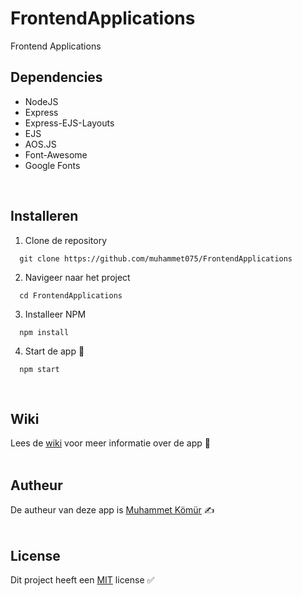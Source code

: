 # FrontendApplications
Frontend Applications
<br/>

## Dependencies
* NodeJS
* Express
* Express-EJS-Layouts
* EJS
* AOS.JS
* Font-Awesome
* Google Fonts
<br/>

## Installeren
1. Clone de repository<br/>
```
  git clone https://github.com/muhammet075/FrontendApplications
```

2. Navigeer naar het project<br/>
```
  cd FrontendApplications
```

3. Installeer NPM<br/>
```
  npm install
```

4. Start de app 🚀<br/>
```
  npm start
```
<br/>

## Wiki
Lees de <a href="https://github.com/muhammet075/FrontendApplications/wiki">wiki</a> voor meer informatie over de app 📖
<br/><br/>


## Autheur
De autheur van deze app is <a href="https://github.com/muhammet075">Muhammet Kömür</a> ✍️
<br/><br/>


## License
Dit project heeft een <a href="https://github.com/muhammet075/FrontendApplications/blob/main/LICENSE">MIT</a> license ✅

